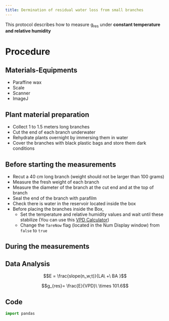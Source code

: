 ```yaml
---
title: Dermination of residual water loss from small branches 
---
```


This protocol describes how to measure g<sub>res</sub> under __constant temperature and relative humidity__ 

# Procedure

## Materials-Equipments

+ Paraffine wax
+ Scale
+ Scanner
+ ImageJ

## Plant material preparation 

+ Collect 1 to 1.5 meters long branches  
+ Cut the end of each branch underwater
+ Rehydrate plants overnight by immersing them in water
+ Cover the branches with black plastic bags and store them dark conditions

## Before starting the measurements

+ Recut a 40 cm long branch (weight should not be larger than 100 grams)
+ Measure the fresh weight of each branch
+ Measure the diameter of the branch at the cut end and at the top of branch 
+ Seal the end of the branch with parafilm
+ Check there is water in the reservoir located inside the box
+ Before placing the branches inside the Box, 
	+ Set the temperature and relative humidity values and wait until these stabilize (You can use this [VPD Calculator](https://cales.arizona.edu/vpdcalc/))
	+ Change the `TareNow` flag (located in the Num Display window) from `false` to `true` 
	
## During the measurements 




## Data Analysis

$$E = \frac{slope(n_w;t)}{LA\ +\ BA }$$


$$g_{res}= \frac{E}{VPD}\ \times 101.6$$
## Code
```python
import pandas
```


